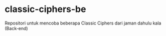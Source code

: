 # classic-ciphers-be
Repositori untuk mencoba beberapa Classic Ciphers dari jaman dahulu kala (Back-end)

